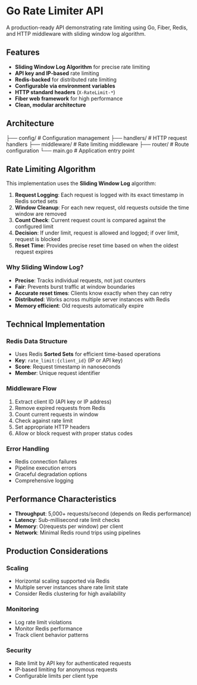 # Go Rate Limiter API

A production-ready API demonstrating rate limiting using Go, Fiber, Redis, and HTTP middleware with sliding window log algorithm.

## Features

- **Sliding Window Log Algorithm** for precise rate limiting
- **API key and IP-based** rate limiting
- **Redis-backed** for distributed rate limiting
- **Configurable via environment variables**
- **HTTP standard headers** (`X-RateLimit-*`)
- **Fiber web framework** for high performance
- **Clean, modular architecture**

## Architecture

├── config/ # Configuration management
├── handlers/ # HTTP request handlers
├── middleware/ # Rate limiting middleware
├── router/ # Route configuration
└── main.go # Application entry point


## Rate Limiting Algorithm

This implementation uses the **Sliding Window Log** algorithm:

1. **Request Logging**: Each request is logged with its exact timestamp in Redis sorted sets
2. **Window Cleanup**: For each new request, old requests outside the time window are removed
3. **Count Check**: Current request count is compared against the configured limit
4. **Decision**: If under limit, request is allowed and logged; if over limit, request is blocked
5. **Reset Time**: Provides precise reset time based on when the oldest request expires

### Why Sliding Window Log?

- **Precise**: Tracks individual requests, not just counters
- **Fair**: Prevents burst traffic at window boundaries
- **Accurate reset times**: Clients know exactly when they can retry
- **Distributed**: Works across multiple server instances with Redis
- **Memory efficient**: Old requests automatically expire



## Technical Implementation

### Redis Data Structure
- Uses Redis **Sorted Sets** for efficient time-based operations
- **Key**: `rate_limit:{client_id}` (IP or API key)
- **Score**: Request timestamp in nanoseconds
- **Member**: Unique request identifier

### Middleware Flow
1. Extract client ID (API key or IP address)
2. Remove expired requests from Redis
3. Count current requests in window
4. Check against rate limit
5. Set appropriate HTTP headers
6. Allow or block request with proper status codes

### Error Handling
- Redis connection failures
- Pipeline execution errors
- Graceful degradation options
- Comprehensive logging

## Performance Characteristics

- **Throughput**: 5,000+ requests/second (depends on Redis performance)
- **Latency**: Sub-millisecond rate limit checks
- **Memory**: O(requests per window) per client
- **Network**: Minimal Redis round trips using pipelines

## Production Considerations

### Scaling
- Horizontal scaling supported via Redis
- Multiple server instances share rate limit state
- Consider Redis clustering for high availability

### Monitoring
- Log rate limit violations
- Monitor Redis performance
- Track client behavior patterns

### Security
- Rate limit by API key for authenticated requests
- IP-based limiting for anonymous requests
- Configurable limits per client type

